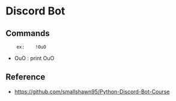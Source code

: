 # Discord Bot

## Commands

        ex:    !OuO


- OuO : print OuO

## Reference

- https://github.com/smallshawn95/Python-Discord-Bot-Course
